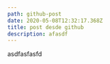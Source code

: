 ```yaml
---
path: github-post
date: 2020-05-08T12:32:17.368Z
title: post desde github
description: afasdf
---
```

asdfasfasfd